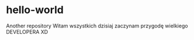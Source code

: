 # hello-world
Another repository
Witam wszystkich dzisiaj zaczynam przygodę wielkiego DEVELOPERA XD
